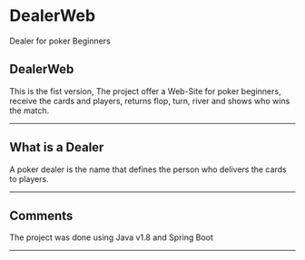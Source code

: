 # DealerWeb
Dealer for poker Beginners

## DealerWeb

This is the fist version, The project offer a Web-Site for poker beginners, receive the cards and players, returns flop, turn, river and shows who wins the match.

---

## What is a Dealer

A poker dealer is the name that defines the person who delivers the cards to players.

---

## Comments

The project was done using Java v1.8 and Spring Boot

---
